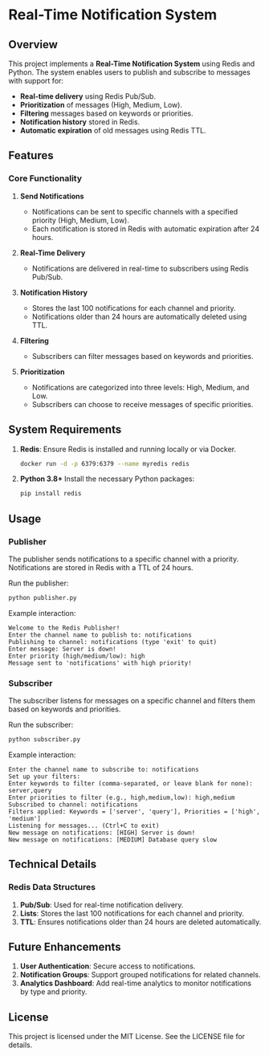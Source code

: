 # Real-Time Notification System

## Overview
This project implements a **Real-Time Notification System** using Redis and Python. The system enables users to publish and subscribe to messages with support for:
- **Real-time delivery** using Redis Pub/Sub.
- **Prioritization** of messages (High, Medium, Low).
- **Filtering** messages based on keywords or priorities.
- **Notification history** stored in Redis.
- **Automatic expiration** of old messages using Redis TTL.

## Features

### Core Functionality
1. **Send Notifications**
   - Notifications can be sent to specific channels with a specified priority (High, Medium, Low).
   - Each notification is stored in Redis with automatic expiration after 24 hours.

2. **Real-Time Delivery**
   - Notifications are delivered in real-time to subscribers using Redis Pub/Sub.

3. **Notification History**
   - Stores the last 100 notifications for each channel and priority.
   - Notifications older than 24 hours are automatically deleted using TTL.

4. **Filtering**
   - Subscribers can filter messages based on keywords and priorities.

5. **Prioritization**
   - Notifications are categorized into three levels: High, Medium, and Low.
   - Subscribers can choose to receive messages of specific priorities.

## System Requirements
1. **Redis**: Ensure Redis is installed and running locally or via Docker.
   ```bash
   docker run -d -p 6379:6379 --name myredis redis
   ```
2. **Python 3.8+**
   Install the necessary Python packages:
   ```bash
   pip install redis
   ```

## Usage

### Publisher
The publisher sends notifications to a specific channel with a priority. Notifications are stored in Redis with a TTL of 24 hours.

Run the publisher:
```bash
python publisher.py
```
Example interaction:
```plaintext
Welcome to the Redis Publisher!
Enter the channel name to publish to: notifications
Publishing to channel: notifications (type 'exit' to quit)
Enter message: Server is down!
Enter priority (high/medium/low): high
Message sent to 'notifications' with high priority!
```

### Subscriber
The subscriber listens for messages on a specific channel and filters them based on keywords and priorities.

Run the subscriber:
```bash
python subscriber.py
```
Example interaction:
```plaintext
Enter the channel name to subscribe to: notifications
Set up your filters:
Enter keywords to filter (comma-separated, or leave blank for none): server,query
Enter priorities to filter (e.g., high,medium,low): high,medium
Subscribed to channel: notifications
Filters applied: Keywords = ['server', 'query'], Priorities = ['high', 'medium']
Listening for messages... (Ctrl+C to exit)
New message on notifications: [HIGH] Server is down!
New message on notifications: [MEDIUM] Database query slow
```

## Technical Details

### Redis Data Structures
1. **Pub/Sub**: Used for real-time notification delivery.
2. **Lists**: Stores the last 100 notifications for each channel and priority.
3. **TTL**: Ensures notifications older than 24 hours are deleted automatically.

## Future Enhancements
1. **User Authentication**: Secure access to notifications.
2. **Notification Groups**: Support grouped notifications for related channels.
3. **Analytics Dashboard**: Add real-time analytics to monitor notifications by type and priority.

## License
This project is licensed under the MIT License. See the LICENSE file for details.
